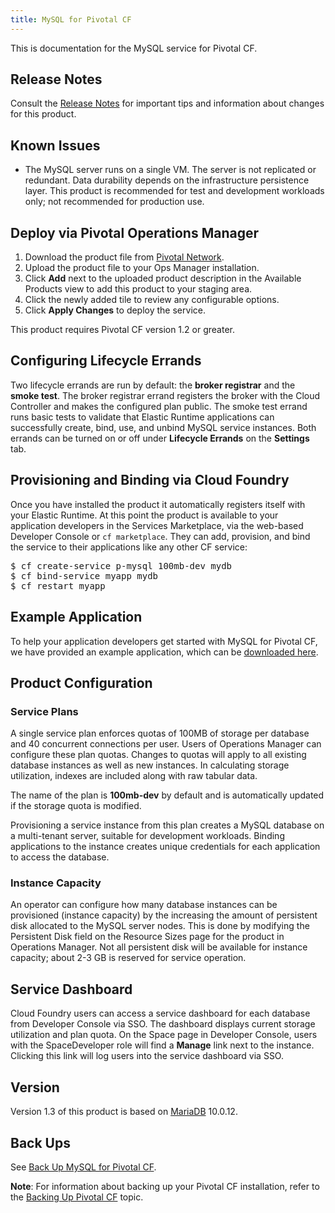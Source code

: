 ```yaml
---
title: MySQL for Pivotal CF
---
```


This is documentation for the MySQL service for Pivotal CF.

## Release Notes

Consult the [Release Notes](release-notes.html) for important tips and information about changes for this product.

## Known Issues

- The MySQL server runs on a single VM. The server is not replicated or redundant. Data durability depends on the infrastructure persistence layer. This product is recommended for test and development workloads only; not recommended for production use.

## Deploy via Pivotal Operations Manager

1. Download the product file from [Pivotal Network](https://network.gopivotal.com/products/p-mysql).
1. Upload the product file to your Ops Manager installation.
1. Click **Add** next to the uploaded product description in the Available Products view
   to add this product to your staging area.
1. Click the newly added tile to review any configurable options.
1. Click **Apply Changes** to deploy the service.

This product requires Pivotal CF version 1.2 or greater.

## Configuring Lifecycle Errands

Two lifecycle errands are run by default: the **broker registrar** and the **smoke test**. The broker registrar errand registers the broker with the Cloud Controller and makes the configured plan public. The smoke test errand runs basic tests to validate that Elastic Runtime applications can successfully create, bind, use, and unbind MySQL service instances. Both errands can be turned on or off under **Lifecycle Errands** on the **Settings** tab.

## Provisioning and Binding via Cloud Foundry

Once you have installed the product it automatically registers itself with your Elastic Runtime. At this point the product is available to your application developers in the Services Marketplace, via the web-based Developer Console or `cf marketplace`. They can add, provision, and bind the service to their applications like any other CF service:

<pre class="terminal">
$ cf create-service p-mysql 100mb-dev mydb
$ cf bind-service myapp mydb
$ cf restart myapp
</pre>

## Example Application

To help your application developers get started with MySQL for Pivotal CF, we have provided an example application, which can be [downloaded here][example-app].

[example-app]:mysql-example-app.tgz

## Product Configuration

### Service Plans

A single service plan enforces quotas of 100MB of storage per database and 40 concurrent connections per user. Users of Operations Manager can configure these plan quotas. Changes to quotas will apply to all existing database instances as well as new instances. In calculating storage utilization, indexes are included along with raw tabular data.

The name of the plan is **100mb-dev** by default and is automatically updated if the storage quota is modified.

Provisioning a service instance from this plan creates a MySQL database on a multi-tenant server, suitable for development workloads. Binding applications to the instance creates unique credentials for each application to access the database.

### Instance Capacity

An operator can configure how many database instances can be provisioned (instance capacity) by the increasing the amount of persistent disk allocated to the MySQL server nodes. This is done by modifying the Persistent Disk field on the Resource Sizes page for the product in Operations Manager. Not all persistent disk will be available for instance capacity; about 2-3 GB is reserved for service operation.

## Service Dashboard

Cloud Foundry users can access a service dashboard for each database from Developer Console via SSO. The dashboard displays current storage utilization and plan quota. On the Space page in Developer Console, users with the SpaceDeveloper role will find a **Manage** link next to the instance. Clicking this link will log users into the service dashboard via SSO.

## Version

Version 1.3 of this product is based on [MariaDB](https://mariadb.org/en/) 10.0.12.

## Back Ups

See [Back Up MySQL for Pivotal CF](backup.html).

**Note**: For information about backing up your Pivotal CF installation, refer to the [Backing Up Pivotal CF](http://docs.gopivotal.com/pivotalcf/customizing/backup-settings.html) topic.
